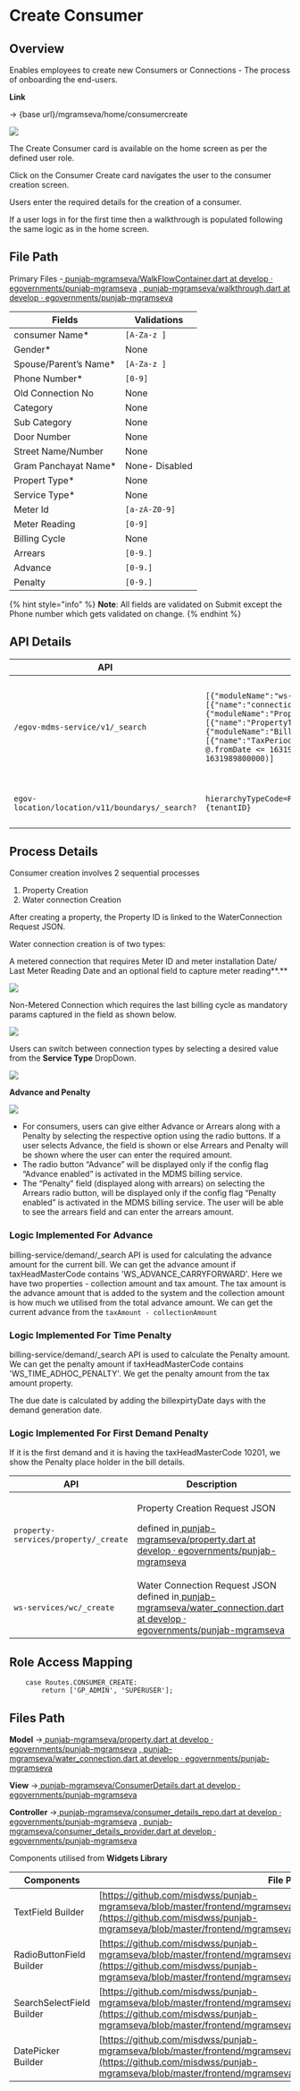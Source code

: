 # Create Consumer

## Overview

Enables employees to create new Consumers or Connections - The process of onboarding the end-users.

**Link**

→ {base url}/mgramseva/home/consumercreate

![](<../../../../../.gitbook/assets/image (50).png>)

The Create Consumer card is available on the home screen as per the defined user role.

Click on the Consumer Create card navigates the user to the consumer creation screen.

Users enter the required details for the creation of a consumer.

If a user logs in for the first time then a walkthrough is populated following the same logic as in the home screen.

## File Path

Primary Files -[ <img src="https://github.com/fluidicon.png" alt="" data-size="line">punjab-mgramseva/WalkFlowContainer.dart at develop · egovernments/punjab-mgramseva](https://github.com/egovernments/punjab-mgramseva/blob/develop/frontend/mgramseva/lib/screeens/ConsumerDetails/ConsumerDetailsWalkThrough/WalkFlowContainer.dart) ,[ <img src="https://github.com/fluidicon.png" alt="" data-size="line">punjab-mgramseva/walkthrough.dart at develop · egovernments/punjab-mgramseva](https://github.com/egovernments/punjab-mgramseva/blob/develop/frontend/mgramseva/lib/screeens/ConsumerDetails/ConsumerDetailsWalkThrough/walkthrough.dart)

| **Fields**             | **Validations** |
| ---------------------- | --------------- |
| consumer Name\*        | `[A-Za-z ]`     |
| Gender\*               | None            |
| Spouse/Parent’s Name\* | `[A-Za-z ]`     |
| Phone Number\*         | `[0-9]`         |
| Old Connection No      | None            |
| Category               | None            |
| Sub Category           | None            |
| Door Number            | None            |
| Street Name/Number     | None            |
| Gram Panchayat Name\*  | None- Disabled  |
| Propert Type\*         | None            |
| Service Type\*         | None            |
| Meter Id               | `[a-zA-Z0-9]`   |
| Meter Reading          | `[0-9]`         |
| Billing Cycle          | None            |
| Arrears                | `[0-9.]`        |
| Advance                | `[0-9.]`        |
| Penalty                | `[0-9.]`        |

{% hint style="info" %}
**Note**: All fields are validated on Submit except the Phone number which gets validated on change.
{% endhint %}

## **API Details**

| API                                             | Params                                                                                                                                                                                                                                                                                                                    | Description                                                                         |
| ----------------------------------------------- | ------------------------------------------------------------------------------------------------------------------------------------------------------------------------------------------------------------------------------------------------------------------------------------------------------------------------- | ----------------------------------------------------------------------------------- |
| `/egov-mdms-service/v1/_search`                 | `[{"moduleName":"ws-services-masters","masterDetails":[{"name":"connectionType"}]},{"moduleName":"PropertyTax","masterDetails":[{"name":"PropertyType"}]},{"moduleName":"BillingService","masterDetails":[{"name":"TaxPeriod","filter":"[?(@.service=='WS' && @.fromDate <= 1631989800000 && @.toDate >= 1631989800000)]` | To get the Property Type and service Type and billing cycle values for the Dropdown |
| `egov-location/location/v11/boundarys/_search?` | `hierarchyTypeCode=REVENUE&boundaryType=Locality&tenantId={tenantID}`                                                                                                                                                                                                                                                     | To get the values for Locality DropDow                                              |

## Process Details

Consumer creation involves 2 sequential processes

1. Property Creation
2. Water connection Creation

After creating a property, the Property ID is linked to the WaterConnection Request JSON.

Water connection creation is of two types:

A metered connection that requires Meter ID and meter installation Date/ Last Meter Reading Date and an optional field to capture meter reading**.**

![](<../../../../../.gitbook/assets/image (72).png>)

Non-Metered Connection which requires the last billing cycle as mandatory params captured in the field as shown below.

![](<../../../../../.gitbook/assets/image (53).png>)

Users can switch between connection types by selecting a desired value from the **Service Type** DropDown.

![](<../../../../../.gitbook/assets/image (17).png>)



**Advance and Penalty**

![](<../../../../../.gitbook/assets/image (30).png>)

* For consumers, users can give either Advance or Arrears along with a Penalty by selecting the respective option using the radio buttons. If a user selects Advance, the field is shown or else Arrears and Penalty will be shown where the user can enter the required amount.
* The radio button “Advance” will be displayed only if the config flag “Advance enabled” is activated in the MDMS billing service.
* The “Penalty” field (displayed along with arrears) on selecting the Arrears radio button, will be displayed only if the config flag “Penalty enabled” is activated in the MDMS billing service. The user will be able to see the arrears field and can enter the arrears amount.

### **Logic Implemented For Advance**

billing-service/demand/\_search API is used for calculating the advance amount for the current bill. We can get the advance amount if taxHeadMasterCode contains 'WS\_ADVANCE\_CARRYFORWARD'. Here we have two properties - collection amount and tax amount. The tax amount is the advance amount that is added to the system and the collection amount is how much we utilised from the total advance amount. We can get the current advance from the `taxAmount - collectionAmount`

### **Logic Implemented For Time Penalty**

billing-service/demand/\_search API is used to calculate the Penalty amount. We can get the penalty amount if taxHeadMasterCode contains 'WS\_TIME\_ADHOC\_PENALTY'. We get the penalty amount from the tax amount property.

The due date is calculated by adding the billexpirtyDate days with the demand generation date.

### **Logic Implemented For First Demand Penalty**

If it is the first demand and it is having the taxHeadMasterCode 10201, we show the Penalty place holder in the bill details.

| API                                  | Description                                                                                                                                                                                                                                                                                                                            |
| ------------------------------------ | -------------------------------------------------------------------------------------------------------------------------------------------------------------------------------------------------------------------------------------------------------------------------------------------------------------------------------------- |
| `property-services/property/_create` | <p>Property Creation Request JSON</p><p>defined in<a href="https://github.com/egovernments/punjab-mgramseva/blob/develop/frontend/mgramseva/lib/model/connection/property.dart"> <img src="https://github.com/fluidicon.png" alt="" data-size="line">punjab-mgramseva/property.dart at develop · egovernments/punjab-mgramseva</a></p> |
| `ws-services/wc/_create`             | Water Connection Request JSON defined in[ <img src="https://github.com/fluidicon.png" alt="" data-size="line">punjab-mgramseva/water\_connection.dart at develop · egovernments/punjab-mgramseva](https://github.com/egovernments/punjab-mgramseva/blob/develop/frontend/mgramseva/lib/model/connection/water\_connection.dart)        |

## **Role Access Mapping**

```
    case Routes.CONSUMER_CREATE:
        return ['GP_ADMIN', 'SUPERUSER'];
```

## **Files Path**

**Model** →[ <img src="https://github.com/fluidicon.png" alt="" data-size="line">punjab-mgramseva/property.dart at develop · egovernments/punjab-mgramseva](https://github.com/egovernments/punjab-mgramseva/blob/develop/frontend/mgramseva/lib/model/connection/property.dart) ,[ <img src="https://github.com/fluidicon.png" alt="" data-size="line">punjab-mgramseva/water\_connection.dart at develop · egovernments/punjab-mgramseva](https://github.com/egovernments/punjab-mgramseva/blob/develop/frontend/mgramseva/lib/model/connection/water\_connection.dart)

**View** →[ <img src="https://github.com/fluidicon.png" alt="" data-size="line">punjab-mgramseva/ConsumerDetails.dart at develop · egovernments/punjab-mgramseva](https://github.com/egovernments/punjab-mgramseva/blob/develop/frontend/mgramseva/lib/screeens/ConsumerDetails/ConsumerDetails.dart)

**Controller** →[ <img src="https://github.com/fluidicon.png" alt="" data-size="line">punjab-mgramseva/consumer\_details\_repo.dart at develop · egovernments/punjab-mgramseva](https://github.com/egovernments/punjab-mgramseva/blob/develop/frontend/mgramseva/lib/repository/consumer\_details\_repo.dart) ,[ <img src="https://github.com/fluidicon.png" alt="" data-size="line">punjab-mgramseva/consumer\_details\_provider.dart at develop · egovernments/punjab-mgramseva](https://github.com/egovernments/punjab-mgramseva/blob/develop/frontend/mgramseva/lib/providers/consumer\_details\_provider.dart)

Components utilised from **Widgets Library**

| **Components**            | **File Path**                                                                                                                                                                                                                                |
| ------------------------- | -------------------------------------------------------------------------------------------------------------------------------------------------------------------------------------------------------------------------------------------- |
| TextField Builder         | [https://github.com/misdwss/punjab-mgramseva/blob/master/frontend/mgramseva/lib/widgets/TextFieldBuilder.dart](https://github.com/misdwss/punjab-mgramseva/blob/master/frontend/mgramseva/lib/widgets/TextFieldBuilder.dart)                 |
| RadioButtonField Builder  | [https://github.com/misdwss/punjab-mgramseva/blob/master/frontend/mgramseva/lib/widgets/RadioButtonFieldBuilder.dart](https://github.com/misdwss/punjab-mgramseva/blob/master/frontend/mgramseva/lib/widgets/RadioButtonFieldBuilder.dart)   |
| SearchSelectField Builder | [https://github.com/misdwss/punjab-mgramseva/blob/master/frontend/mgramseva/lib/widgets/SearchSelectFieldBuilder.dart](https://github.com/misdwss/punjab-mgramseva/blob/master/frontend/mgramseva/lib/widgets/SearchSelectFieldBuilder.dart) |
| DatePicker Builder        | [https://github.com/misdwss/punjab-mgramseva/blob/master/frontend/mgramseva/lib/widgets/DatePickerFieldBuilder.dart](https://github.com/misdwss/punjab-mgramseva/blob/master/frontend/mgramseva/lib/widgets/DatePickerFieldBuilder.dart)     |

